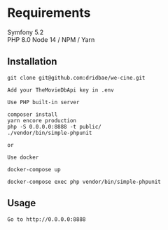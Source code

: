 # Requirements

Symfony 5.2 <br>
PHP 8.0
Node 14 / NPM / Yarn

## Installation

```
git clone git@github.com:dridbae/we-cine.git

Add your TheMovieDbApi key in .env

Use PHP built-in server 

composer install
yarn encore production
php -S 0.0.0.0:8888 -t public/
./vendor/bin/simple-phpunit

or 

Use docker

docker-compose up

docker-compose exec php vendor/bin/simple-phpunit
```

## Usage

```
Go to http://0.0.0.0:8888
```
